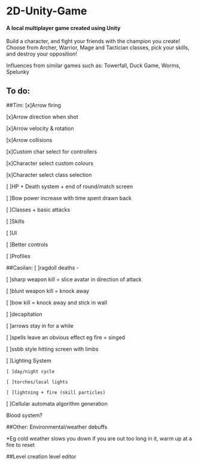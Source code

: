2D-Unity-Game
=============
<h4>A local multiplayer game created using Unity</h4>

Build a character, and fight your friends with the champion you create!
Choose from Archer, Warrior, Mage and Tactician classes, pick your skills, and destroy your opposition!

Influences from similar games such as: Towerfall, Duck Game, Worms, Spelunky

To do:
------
##Tim:
[x]Arrow firing

[x]Arrow direction when shot

[x]Arrow velocity & rotation

[x]Arrow collisions

[x]Custom char select for controllers

[x]Character select custom colours

[x]Character select class selection

[ ]HP + Death system + end of round/match screen

[ ]Bow power increase with time spent drawn back

[ ]Classes + basic attacks

[ ]Skills

[ ]UI

[ ]Better controls

[ ]Profiles

##Caoilan:
[ ]ragdoll deaths -

[ ]sharp weapon kill = slice avatar in direction of attack
 
[ ]blunt weapon kill = knock away
 
[ ]bow kill = knock away and stick in wall
 
[ ]decapitation
 
[ ]arrows stay in for a while
 
[ ]spells leave an obvious effect eg fire = singed
 
[ ]ssbb style hitting screen with limbs
 
[ ]Lighting System

    [ ]day/night cycle
	 
    [ ]torches/local lights
	
    [ ]lightning + fire (skill particles)
	 
	 
[ ]Cellular automata algorithm generation

Blood system?



##Other:
Environmental/weather debuffs

 *Eg cold weather slows you down if you are out too long in it, warm up at a fire to reset
 

##Level creation
 level editor